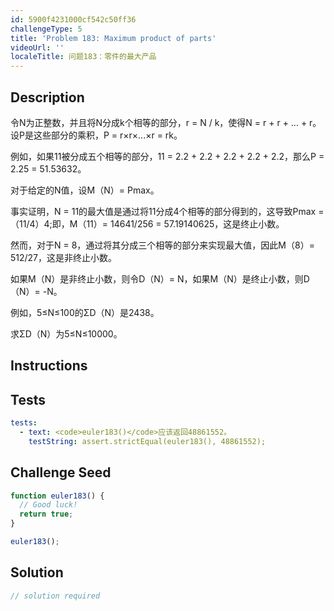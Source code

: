```yaml
---
id: 5900f4231000cf542c50ff36
challengeType: 5
title: 'Problem 183: Maximum product of parts'
videoUrl: ''
localeTitle: 问题183：零件的最大产品
---
```


## Description
<section id="description">令N为正整数，并且将N分成k个相等的部分，r = N / k，使得N = r + r + ... + r。设P是这些部分的乘积，P = r×r×...×r = rk。 <p>例如，如果11被分成五个相等的部分，11 = 2.2 + 2.2 + 2.2 + 2.2 + 2.2，那么P = 2.25 = 51.53632。 </p><p>对于给定的N值，设M（N）= Pmax。 </p><p>事实证明，N = 11的最大值是通过将11分成4个相等的部分得到的，这导致Pmax =（11/4）4;即，M（11）= 14641/256 = 57.19140625，这是终止小数。 </p><p>然而，对于N = 8，通过将其分成三个相等的部分来实现最大值，因此M（8）= 512/27，这是非终止小数。 </p><p>如果M（N）是非终止小数，则令D（N）= N，如果M（N）是终止小数，则D（N）= -N。 </p><p>例如，5≤N≤100的ΣD（N）是2438。 </p><p>求ΣD（N）为5≤N≤10000。 </p></section>

## Instructions
<section id="instructions">
</section>

## Tests
<section id='tests'>

```yml
tests:
  - text: <code>euler183()</code>应该返回48861552。
    testString: assert.strictEqual(euler183(), 48861552);

```

</section>

## Challenge Seed
<section id='challengeSeed'>

<div id='js-seed'>

```js
function euler183() {
  // Good luck!
  return true;
}

euler183();

```

</div>



</section>

## Solution
<section id='solution'>

```js
// solution required
```
</section>
